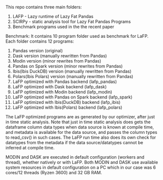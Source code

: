 This repo contains three main folders:

1. LAFP - Lazy runtime of Lazy Fat Pandas
2. SCIRPy - static analysis tool for Lazy Fat Pandas Programs
3. Benchmark programs used in the the recent paper


Benchmark:
It contains 10 program folder used as benchmark for LaFP. Each folder contains 12 programs:
1. Pandas version (original)
2. Dask version (manually rewritten from Pandas)
3. Modin version (minor rewrites from Pandas)
4. Pandas on Spark version (minor rewrites from Pandas)
5. Ibis(Ibis DuckDB) version (manually rewritten from Pandas)
6. Polars(Ibis Polars) version (manually rewritten from Pandas)
7. LaFP optimized with Pandas backend (lafp_pandas)
8. LaFP optimized with Dask backend (lafp_dask)
9. LaFP optimized with Modin backend (lafp_modin)
10. LaFP optimized with Pandas on Spark backend (lafp_spark)
11. LaFP optimized with Ibis(DuckDB) backend (lafp_ibis)
12. LaFP optimized with Ibis(Polars) backend (lafp_polars)

The LaFP optimized programs are as generated by our optimizer, after just in time static analysis. Note that just in time static analysis does gets the dataframe column data types when data source is known at compile time, and metadata is available for the data source, and passes the column types to read_csv() in such cases. The LaFP run time also does its own check for datatypes from the metadata if the data source/datatypes cannot be inferred at compile time.

MODIN and DASK are executed in default configuration (workers and thread), whether natively or with LaFP. Both MODIN and DASK use available system resources in default configuration on a PC which in our case was 6 cores/12 threads (Ryzen 3600) and 32 GB RAM.


